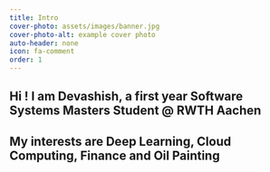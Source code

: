 ```yaml
---
title: Intro
cover-photo: assets/images/banner.jpg
cover-photo-alt: example cover photo
auto-header: none
icon: fa-comment
order: 1
---
```


## **Hi ! I am Devashish, a first year Software Systems Masters Student @ RWTH Aachen**
## **My interests are Deep Learning, Cloud Computing, Finance and Oil Painting**